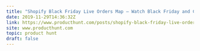 ```yaml
---
title: "Shopify Black Friday Live Orders Map — Watch Black Friday and Cyber Monday sales in real time"
date: 2019-11-29T14:36:32Z
link: https://www.producthunt.com/posts/shopify-black-friday-live-orders-map?utm_medium=RSS&utm_source=hune
site: www.producthunt.com
topic: product hunt
draft: false
---
```

